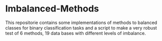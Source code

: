 # Imbalanced-Methods

This repositorie contains some implementations of methods to balanced classes for binary classification tasks and a script to make 
a very robust test of 6 methods, 19 data bases with different levels of imbalance. 
